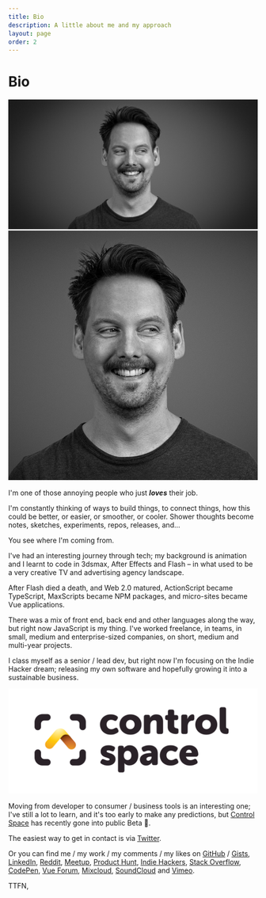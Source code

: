 ```yaml
---
title: Bio
description: A little about me and my approach
layout: page
order: 2
---
```


# Bio

<img class="only-md-up" src="./images/dave-wide.jpg">
<img class="only-sm" src="./images/dave-square.jpg">

I'm one of those annoying people who just ***loves*** their job.

I'm constantly thinking of ways to build things, to connect things, how this could be better, or easier, or smoother, or cooler. Shower thoughts become notes, sketches, experiments, repos, releases, and... 

<Quote text="Woohoo!!" name="Me, cracking the latest big / small idea" size="2" hero />

You see where I'm coming from.

I've had an interesting journey through tech; my background is animation and I learnt to code in 3dsmax, After Effects and Flash – in what used to be a very creative TV and advertising agency landscape.

After Flash died a death, and Web 2.0 matured, ActionScript became TypeScript, MaxScripts became NPM packages, and micro-sites became Vue applications.

There was a mix of front end, back end and other languages along the way, but right now JavaScript is my thing. I've worked freelance, in teams, in small, medium and enterprise-sized companies, on short, medium and multi-year projects.

I class myself as a senior / lead dev, but right now I'm focusing on the Indie Hacker dream; releasing my own software and hopefully growing it into a sustainable business.

[![control space](../products/control-space/images/cs-logo-inline.svg)](../products/control-space/)

Moving from developer to consumer / business tools is an interesting one; I've still a lot to learn, and it's too early to make any predictions, but [Control Space](https://controlspace.app) has recently gone into public Beta  🥳. 

The easiest way to get in contact is via
[Twitter](http://twitter.com/dave_stewart).

Or you can find me / my work / my comments / my likes on 
[GitHub](http://github.com/davestewart/) / 
[Gists](http://gist.github.com/davestewart),
[LinkedIn](http://linkedin.com/in/davestewartuk),
[Reddit](http://reddit.com/user/dave__stewart),
[Meetup](http://meetup.com/members/5200599/),
[Product Hunt](http://producthunt.com/@dave_stewart),
[Indie Hackers](http://indiehackers.com/likelylogic),
[Stack Overflow](http://stackoverflow.com/users/1715497/davestewart),
[CodePen](http://codepen.io/davestewart/),
[Vue Forum](http://forum.vuejs.org/u/davestewart/),
[Mixcloud](http://mixcloud.com/davestewart/),
[SoundCloud](https://soundcloud.com/davestewart/likes) and [Vimeo](http://vimeo.com/davestewartuk).

TTFN,

<SiteIcon fill="#ea4848" style="width: 37px; height: 37px;"/>
